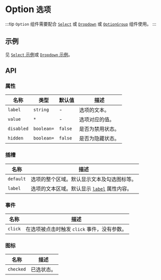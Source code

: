 # Option <small>选项</small>

:::tip
`Option` 组件需要配合 [`Select`](./select) 或 [`Dropdown`](./dropdown) 或 [`OptionGroup`](./option) 组件使用。
:::

## 示例

见 [`Select` 示例](./select#示例)或 [`Dropdown` 示例](./dropdown#示例)。

## API

### 属性

| 名称 | 类型 | 默认值 | 描述 |
| -- | -- | -- | -- |
| ``label`` | `string` | - | 选项的文本。 |
| ``value`` | `*` | - | 选项对应的值。 |
| ``disabled`` | `boolean=` | `false` | 是否为禁用状态。 |
| ``hidden`` | `boolean=` | `false` | 是否为隐藏状态。 |

### 插槽

| 名称 | 描述 |
| -- | -- |
| ``default`` | 选项的整个区域。默认显示文本及勾选图标等。 |
| ``label`` | 选项的文本区域。默认显示 [`label`](#props-label) 属性内容。 |

### 事件

| 名称 | 描述 |
| -- | -- |
| ``click`` | 在选项被点击时触发 `click` 事件，没有参数。 |

### 图标

| 名称 | 描述 |
| -- | -- |
| ``checked`` | 已选状态。 |
